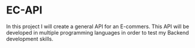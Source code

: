 # EC-API
In this project I will create a general API for an E-commers.  This API will be developed in multiple programming languages in order to test my Backend development skills.
